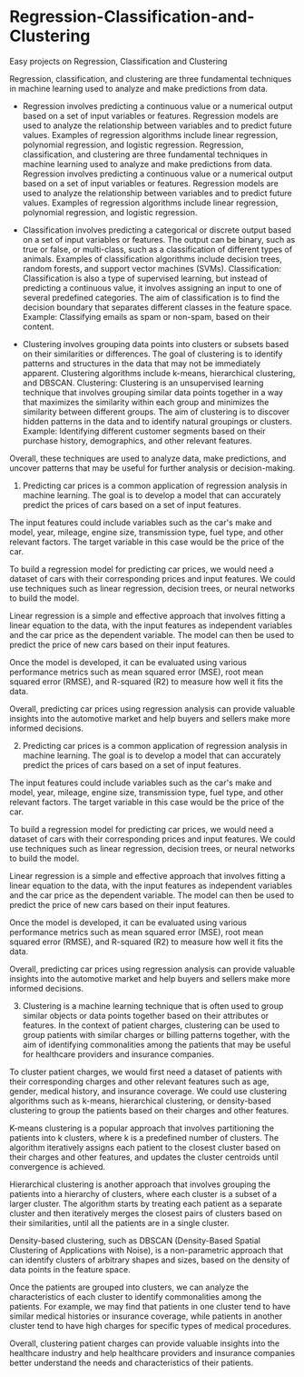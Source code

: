 # Regression-Classification-and-Clustering
Easy projects on Regression, Classification and Clustering

Regression, classification, and clustering are three fundamental techniques in machine learning used to analyze and make predictions from data.

- Regression involves predicting a continuous value or a numerical output based on a set of input variables or features. Regression models are used to analyze the relationship between variables and to predict future values. Examples of regression algorithms include linear regression, polynomial regression, and logistic regression.
Regression, classification, and clustering are three fundamental techniques in machine learning used to analyze and make predictions from data.
Regression involves predicting a continuous value or a numerical output based on a set of input variables or features. Regression models are used to analyze the relationship between variables and to predict future values. Examples of regression algorithms include linear regression, polynomial regression, and logistic regression.

- Classification involves predicting a categorical or discrete output based on a set of input variables or features. The output can be binary, such as true or false, or multi-class, such as a classification of different types of animals. Examples of classification algorithms include decision trees, random forests, and support vector machines (SVMs).
Classification: Classification is also a type of supervised learning, but instead of predicting a continuous value, it involves assigning an input to one of several predefined categories. The aim of classification is to find the decision boundary that separates different classes in the feature space.
Example: Classifying emails as spam or non-spam, based on their content.

- Clustering involves grouping data points into clusters or subsets based on their similarities or differences. The goal of clustering is to identify patterns and structures in the data that may not be immediately apparent. Clustering algorithms include k-means, hierarchical clustering, and DBSCAN.
Clustering: Clustering is an unsupervised learning technique that involves grouping similar data points together in a way that maximizes the similarity within each group and minimizes the similarity between different groups. The aim of clustering is to discover hidden patterns in the data and to identify natural groupings or clusters.
Example: Identifying different customer segments based on their purchase history, demographics, and other relevant features.


Overall, these techniques are used to analyze data, make predictions, and uncover patterns that may be useful for further analysis or decision-making.


1) Predicting car prices is a common application of regression analysis in machine learning. The goal is to develop a model that can accurately predict the prices of cars based on a set of input features.

The input features could include variables such as the car's make and model, year, mileage, engine size, transmission type, fuel type, and other relevant factors. The target variable in this case would be the price of the car.

To build a regression model for predicting car prices, we would need a dataset of cars with their corresponding prices and input features. We could use techniques such as linear regression, decision trees, or neural networks to build the model.

Linear regression is a simple and effective approach that involves fitting a linear equation to the data, with the input features as independent variables and the car price as the dependent variable. The model can then be used to predict the price of new cars based on their input features.

Once the model is developed, it can be evaluated using various performance metrics such as mean squared error (MSE), root mean squared error (RMSE), and R-squared (R2) to measure how well it fits the data.

Overall, predicting car prices using regression analysis can provide valuable insights into the automotive market and help buyers and sellers make more informed decisions.

2) Predicting car prices is a common application of regression analysis in machine learning. The goal is to develop a model that can accurately predict the prices of cars based on a set of input features.

The input features could include variables such as the car's make and model, year, mileage, engine size, transmission type, fuel type, and other relevant factors. The target variable in this case would be the price of the car.

To build a regression model for predicting car prices, we would need a dataset of cars with their corresponding prices and input features. We could use techniques such as linear regression, decision trees, or neural networks to build the model.

Linear regression is a simple and effective approach that involves fitting a linear equation to the data, with the input features as independent variables and the car price as the dependent variable. The model can then be used to predict the price of new cars based on their input features.

Once the model is developed, it can be evaluated using various performance metrics such as mean squared error (MSE), root mean squared error (RMSE), and R-squared (R2) to measure how well it fits the data.

Overall, predicting car prices using regression analysis can provide valuable insights into the automotive market and help buyers and sellers make more informed decisions.

3) Clustering is a machine learning technique that is often used to group similar objects or data points together based on their attributes or features. In the context of patient charges, clustering can be used to group patients with similar charges or billing patterns together, with the aim of identifying commonalities among the patients that may be useful for healthcare providers and insurance companies.

To cluster patient charges, we would first need a dataset of patients with their corresponding charges and other relevant features such as age, gender, medical history, and insurance coverage. We could use clustering algorithms such as k-means, hierarchical clustering, or density-based clustering to group the patients based on their charges and other features.

K-means clustering is a popular approach that involves partitioning the patients into k clusters, where k is a predefined number of clusters. The algorithm iteratively assigns each patient to the closest cluster based on their charges and other features, and updates the cluster centroids until convergence is achieved.

Hierarchical clustering is another approach that involves grouping the patients into a hierarchy of clusters, where each cluster is a subset of a larger cluster. The algorithm starts by treating each patient as a separate cluster and then iteratively merges the closest pairs of clusters based on their similarities, until all the patients are in a single cluster.

Density-based clustering, such as DBSCAN (Density-Based Spatial Clustering of Applications with Noise), is a non-parametric approach that can identify clusters of arbitrary shapes and sizes, based on the density of data points in the feature space.

Once the patients are grouped into clusters, we can analyze the characteristics of each cluster to identify commonalities among the patients. For example, we may find that patients in one cluster tend to have similar medical histories or insurance coverage, while patients in another cluster tend to have high charges for specific types of medical procedures.

Overall, clustering patient charges can provide valuable insights into the healthcare industry and help healthcare providers and insurance companies better understand the needs and characteristics of their patients.



